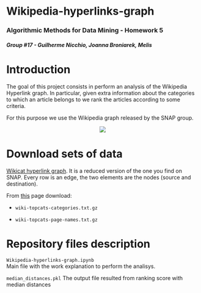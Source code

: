 # Wikipedia-hyperlinks-graph
### Algorithmic Methods for Data Mining - Homework 5
##### Group #17 - Guilherme Nicchio, Joanna Broniarek, Melis
##### 

Introduction
======

The goal of this project consists in perform an analysis of the Wikipedia Hyperlink graph. In particular, given extra information about the categories to which an article belongs to we rank the articles according to some criteria.

For this purpose we use the Wikipedia graph released by the SNAP group.

<div style="text-align:center"><img src ="https://cryptobriefing.com/wp-content/uploads/2018/04/Wikipedia-and-Request-Network-enable-donors-to-donate-in-cryptocurrency.jpg" /></div>

Download sets of data
======

[Wikicat hyperlink graph](https://drive.google.com/file/d/1ghPJ4g6XMCUDFQ2JPqAVveLyytG8gBfL/view?usp=sharing).  It is a reduced version of the one you find on SNAP. Every row is an edge, the two elements are the nodes (source and destination).

From [this](https://snap.stanford.edu/data/wiki-topcats.html) page download:

-  `wiki-topcats-categories.txt.gz`

-  `wiki-topcats-page-names.txt.gz`


Repository files description
======
`Wikipedia-hyperlinks-graph.ipynb`	
Main file with the work explanation to perform the analisys.

`median_distances.pkl`
The output file resulted from ranking score with median distances

